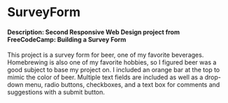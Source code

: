 # SurveyForm
#### Description: Second Responsive Web Design project from FreeCodeCamp: Building a Survey Form
This project is a survey form for beer, one of my favorite beverages. Homebrewing is also one of my favorite hobbies, so I figured beer was a good subject to base my project on. I included an orange bar at the top to mimic the color of beer. Multiple text fields are included as well as a drop-down menu, radio buttons, checkboxes, and a text box for comments and suggestions with a submit button.
